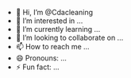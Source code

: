 - 👋 Hi, I’m @Cdacleaning
- 👀 I’m interested in ...
- 🌱 I’m currently learning ...
- 💞️ I’m looking to collaborate on ...
- 📫 How to reach me ...
- 😄 Pronouns: ...
- ⚡ Fun fact: ...

<!---
Cdacleaning/Cdacleaning is a ✨ special ✨ repository because its `README.md` (this file) appears on your GitHub profile.
You can click the Preview link to take a look at your changes.
--->
